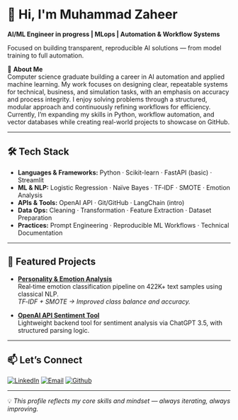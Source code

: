 # 👋 Hi, I'm Muhammad Zaheer
**AI/ML Engineer in progress | MLops | Automation & Workflow Systems**

Focused on building transparent, reproducible AI solutions — from model training to full automation.

🎯 **About Me**  
Computer science graduate building a career in AI automation and applied machine learning. My work focuses on designing clear, repeatable systems for technical, business, and simulation tasks, with an emphasis on accuracy and process integrity. I enjoy solving problems through a structured, modular approach and continuously refining workflows for efficiency. Currently, I’m expanding my skills in Python, workflow automation, and vector databases while creating real-world projects to showcase on GitHub.
<!-- Computer Science graduate with hands‑on experience in AI/ML, backend tools, and data processing. Skilled at designing **transparent, reproducible workflows** and building practical solutions from scratch.  
I thrive on **structured problem‑solving**, turning complex requirements into reliable, maintainable systems. -->

---

## 🛠 Tech Stack

- **Languages & Frameworks:** Python · Scikit-learn · FastAPI (basic) · Streamlit
- **ML & NLP:** Logistic Regression · Naïve Bayes · TF‑IDF · SMOTE · Emotion Analysis  
- **APIs & Tools:** OpenAI API · Git/GitHub · LangChain (intro)  
- **Data Ops:** Cleaning · Transformation · Feature Extraction · Dataset Preparation  
- **Practices:** Prompt Engineering · Reproducible ML Workflows · Technical Documentation

---

## 📌 Featured Projects

- **[Personality & Emotion Analysis](#)**  
  Real‑time emotion classification pipeline on 422K+ text samples using classical NLP.  
  _TF‑IDF + SMOTE → Improved class balance and accuracy._

- **[OpenAI API Sentiment Tool](#)**  
  Lightweight backend tool for sentiment analysis via ChatGPT 3.5, with structured parsing logic.

---

## 📫 Let’s Connect
[![LinkedIn](https://img.shields.io/badge/LinkedIn-0A66C2?style=for-the-badge&logo=linkedin)](https://www.linkedin.com/in/zaheeru)
[![Email](https://img.shields.io/badge/Email-D14836?style=for-the-badge&logo=gmail&logoColor=white)](mailto:xaheeru23@gmail.com)
[![Github](https://img.shields.io/badge/Github-black?style=for-the-badge&logo=github)](https://github.com/zaheerxai)  
  
<!-- [![LinkedIn](https://img.shields.io/badge/LinkedIn-blue?logo=linkedin)](https://www.linkedin.com/in/zaheeru)
[![GitHub](https://img.shields.io/badge/GitHub-black?logo=github)](https://github.com/zaheerxai)
[![Gmail](https://img.shields.io/badge/Gmail-red?logo=gmail)](xaheeru23@gmail.com) -->

---

💡 *This profile reflects my core skills and mindset — always iterating, always improving.*
